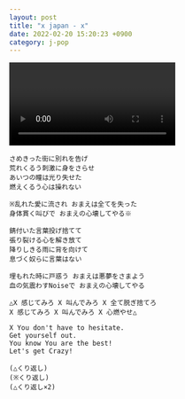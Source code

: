 ```yaml
---
layout: post
title: "x japan - x"
date: 2022-02-20 15:20:23 +0900
category: j-pop
---
```


<div class="video-container">
    <video id="player" class="video-js vjs-default-skin vjs-big-play-centered" data-json="/public/json/j-pop/x japan - x.json"></video>
</div>

```
さめきった街に別れを告げ
荒れくるう刺激に身をさらせ
あいつの瞳は光り失せた
燃えくるう心は操れない

※乱れた愛に流され おまえは全てを失った
身体貫く叫びで おまえの心壊してやる※

錆付いた言葉投げ捨てて
張り裂ける心を解き放て
降りしきる雨に背を向けて
息づく奴らに言葉はない

埋もれた時に戸惑う おまえは悪夢をさまよう
血の気震わすNoiseで おまえの心壊してやる

△X 感じてみろ X 叫んでみろ X 全て脱ぎ捨てろ
X 感じてみろ X 叫んでみろ X 心燃やせ△

X You don't have to hesitate.
Get yourself out.
You know You are the best!
Let's get Crazy!

(△くり返し)
(※くり返し)
(△くり返し×2)
```